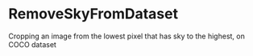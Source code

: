 # RemoveSkyFromDataset
Cropping an image from the lowest pixel that has sky to the highest, on COCO dataset
